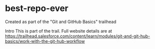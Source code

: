# best-repo-ever
Created as part of the "Git and GitHub Basics" trailhead

Intro
This is part of the trail.  Full website details are at https://trailhead.salesforce.com/content/learn/modules/git-and-git-hub-basics/work-with-the-git-hub-workflow
